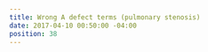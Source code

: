 ```yaml
---
title: Wrong A defect terms (pulmonary stenosis)
date: 2017-04-10 00:50:00 -04:00
position: 38
---
```


